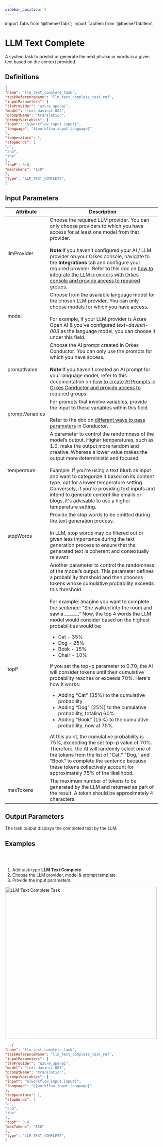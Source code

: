 ```yaml
---
sidebar_position: 2
---
```

import Tabs from '@theme/Tabs';
import TabItem from '@theme/TabItem';

# LLM Text Complete

A system task to predict or generate the next phrase or words in a given text based on the context provided.

## Definitions

```json
{
"name": "llm_text_complete_task",
"taskReferenceName": "llm_text_complete_task_ref",
"inputParameters": {
"llmProvider": "azure_openai",
"model": "text-davinci-003",
"promptName": "translation",
"promptVariables": {
"input": "${workflow.input.input}",
"language": "${workflow.input.language}"
},
"temperature": 1,
"stopWords": [
"a",
"and",
"the"
],
"topP": 0.8,
"maxTokens": "150"
},
"type": "LLM_TEXT_COMPLETE",
}
```

## Input Parameters

| Attribute | Description |
| --------- | ----------- |
| llmProvider | Choose the required LLM provider. You can only choose providers to which you have access for at least one model from that provider.<br/><br/>**Note**:If you haven’t configured your AI / LLM provider on your Orkes console, navigate to the **Integrations** tab and configure your required provider. Refer to this doc on [how to integrate the LLM providers with Orkes console and provide access to required groups](/content/category/integrations/ai-llm).| 
| model | Choose from the available language model for the chosen LLM provider. You can only choose models for which you have access.<br/><br/>For example, If your LLM provider is Azure Open AI & you’ve configured *text-davinci-003* as the language model, you can choose it under this field. |
| promptName | Choose the AI prompt created in Orkes Conductor. You can only use the prompts for which you have access. <br/><br/>**Note**:If you haven’t created an AI prompt for your language model, refer to this documentation on [how to create AI Prompts in Orkes Conductor and provide access to required groups](/content/reference-docs/ai-tasks/prompt-template).|
| promptVariables | For prompts that involve variables, provide the input to these variables within this field. <br/><br/>Refer to the doc on [different ways to pass parameters](https://orkes.io/content/developer-guides/passing-inputs-to-task-in-conductor) in Conductor.|
| temperature | A parameter to control the randomness of the model’s output. Higher temperatures, such as 1.0, make the output more random and creative. Whereas a lower value makes the output more deterministic and focused.<br/><br/>Example: If you're using a text blurb as input and want to categorize it based on its content type, opt for a lower temperature setting. Conversely, if you're providing text inputs and intend to generate content like emails or blogs, it's advisable to use a higher temperature setting.|
| stopWords | Provide the stop words to be omitted during the text generation process.<br/><br/>In LLM, stop words may be filtered out or given less importance during the text generation process to ensure that the generated text is coherent and contextually relevant. 
| topP | Another parameter to control the randomness of the model’s output. This parameter defines a probability threshold and then chooses tokens whose cumulative probability exceeds this threshold.<br/><br/>For example: Imagine you want to complete the sentence: “She walked into the room and saw a ______.” Now, the top 4 words the LLM model would consider based on the highest probabilities would be:<ul><li>Cat - 35%</li><li>Dog - 25%</li><li>Book - 15%</li><li>Chair - 10%</li></ul>If you set the top-p parameter to 0.70, the AI will consider tokens until their cumulative probability reaches or exceeds 70%. Here's how it works:<ul><li>Adding "Cat" (35%) to the cumulative probability.</li><li>Adding "Dog" (25%) to the cumulative probability, totaling 60%.</li><li>Adding "Book" (15%) to the cumulative probability, now at 75%.</li></ul>At this point, the cumulative probability is 75%, exceeding the set top-p value of 70%. Therefore, the AI will randomly select one of the tokens from the list of "Cat," "Dog," and "Book" to complete the sentence because these tokens collectively account for approximately 75% of the likelihood.|
| maxTokens | The maximum number of tokens to be generated by the LLM and returned as part of the result. A token should be approximately 4 characters. |

## Output Parameters

The task output displays the completed text by the LLM.

## Examples

<Tabs>
<TabItem value="UI" label="UI" className="paddedContent">

<div className="row">
<div className="col col--4">

<br/>
<br/>

1. Add task type **LLM Text Complete**.
2. Choose the LLM provider, model & prompt template.
3. Provide the input parameters.

</div>
<div className="col">
<div className="embed-loom-video">

<p><img src="/content/img/llm-text-complete-ui-method.png" alt="LLM Text Complete Task" width="500" height="auto"/></p>

</div>
</div>
</div>



</TabItem>
 <TabItem value="JSON" label="JSON">

```json
   {
"name": "llm_text_complete_task",
"taskReferenceName": "llm_text_complete_task_ref",
"inputParameters": {
"llmProvider": "azure_openai",
"model": "text-davinci-003",
"promptName": "translation",
"promptVariables": {
"input": "${workflow.input.input}",
"language": "${workflow.input.language}"
},
"temperature": 1,
"stopWords": [
"a",
"and",
"the"
],
"topP": 0.8,
"maxTokens": "150"
},
"type": "LLM_TEXT_COMPLETE",
}
```
</TabItem>
</Tabs>